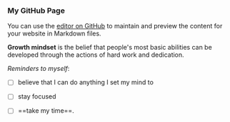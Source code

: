### My GitHub Page

You can use the [editor on GitHub](https://github.com/khill365/reading-notes/edit/gh-pages/index.md) to maintain and preview the content for your website in Markdown files.

**Growth mindset** is the belief that people's most basic abilities can be developed through the actions of hard work and dedication.

*Reminders to myself*: 
- [ ] believe that I can do anything I set my mind to
- [ ] stay focused
- [ ] ==take my time==.



